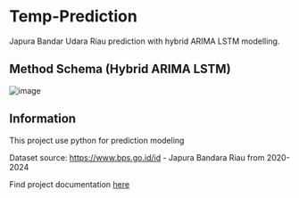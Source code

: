 # Temp-Prediction
Japura Bandar Udara Riau prediction with hybrid ARIMA LSTM modelling.

## Method Schema (Hybrid ARIMA LSTM)
![image](https://github.com/user-attachments/assets/a8ee632d-2c32-455a-8bc8-81f7524cf40e)


## Information
This project use python for prediction modeling

Dataset source: https://www.bps.go.id/id - Japura Bandara Riau from 2020-2024

Find project documentation [here](https://docs.google.com/document/d/1sXff8S6AVDvXWsTHIL0zTayC2-oOhWY6/edit?usp=sharing&ouid=112111260589950430461&rtpof=true&sd=true)


